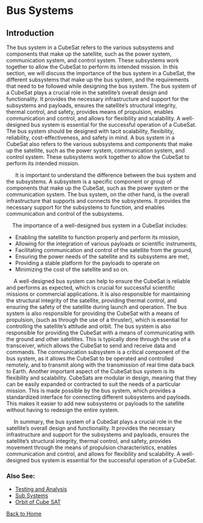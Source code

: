 
# Bus Systems

## Introduction


The bus system in a CubeSat refers to the various subsystems and components that make
up the satellite, such as the power system, communication system, and control system.
These subsystems work together to allow the CubeSat to perform its intended mission. In
this section, we will discuss the importance of the bus system in a CubeSat, the different
subsystems that make up the bus system, and the requirements that need to be followed while
designing the bus system. The bus system of a CubeSat plays a crucial role in the satellite’s
overall design and functionality. It provides the necessary infrastructure and support for
the subsystems and payloads, ensures the satellite’s structural integrity, thermal control,
and safety, provides means of propulsion, enables communication and control, and allows
for flexibility and scalability. A well-designed bus system is essential for the successful
operation of a CubeSat. The bus system should be designed with tacit scalability, flexibility,
reliability, cost-effectiveness, and safety in mind. A bus system in a CubeSat also refers to the
various subsystems and components that make up the satellite, such as the power system,
communication system, and control system. These subsystems work together to allow the
CubeSat to perform its intended mission.


&nbsp; &nbsp; &nbsp; It is important to understand the difference between the bus system and the subsystems.
A subsystem is a specific component or group of components that make up the CubeSat,
such as the power system or the communication system. The bus system, on the other
hand, is the overall infrastructure that supports and connects the subsystems. It provides the
necessary support for the subsystems to function, and enables communication and control of
the subsystems.
 
&nbsp; &nbsp;  The importance of a well-designed bus system in a CubeSat includes:
  <ul>
    <li>Enabling the satellite to function properly and perform its mission,</li>
    <li>Allowing for the integration of various payloads or scientific instruments,</li>
    <li>Facilitating communication and control of the satellite from the ground,</li>
    <li>Ensuring the power needs of the satellite and its subsystems are met,</li>
    <li>Providing a stable platform for the payloads to operate on</li>
    <li>Minimizing the cost of the satellite and so on.</li>
  </ul>

&nbsp; &nbsp;&nbsp; A well-designed bus system can help to ensure the CubeSat is reliable and performs as
expected, which is crucial for successful scientific missions or commercial applications. It is
also responsible for maintaining the structural integrity of the satellite, providing thermal
control, and ensuring the safety of the satellite during launch and operation. The bus system
is also responsible for providing the CubeSat with a means of propulsion, (such as through
the use of a thruster), which is essential for controlling the satellite’s attitude and orbit. The
bus system is also responsible for providing the CubeSat with a means of communicating
with the ground and other satellites. This is typically done through the use of a transceiver,
which allows the CubeSat to send and receive data and commands. The communication
subsystem is a critical component of the bus system, as it allows the CubeSat to be operated
and controlled remotely, and to transmit along with the transmission of real time data back
to Earth. Another important aspect of the CubeSat bus system is its flexibility and scalability.
CubeSats are modular in design, meaning that they can be easily expanded or contracted
to suit the needs of a particular mission. This is made possible by the bus system, which
provides a standardized interface for connecting different subsystems and payloads. This
makes it easier to add new subsystems or payloads to the satellite without having to redesign
the entire system.

&nbsp; &nbsp;&nbsp; In summary, the bus system of a CubeSat plays a crucial role in the satellite’s overall design
and functionality. It provides the necessary infrastructure and support for the subsystems
and payloads, ensures the satellite’s structural integrity, thermal control, and safety, provides
movement through the means of propulsion characteristics, enables communication and
control, and allows for flexibility and scalability. A well-designed bus system is essential for
the successful operation of a CubeSat.
<br>

### Also See:

- [Testing and Analysis](/en/learning/testingnanalysis.md)
- [Sub Systems](/en/learning/subsystems.md)
- [Orbit of Cube SAT](/en/learning/orbit.md)

[Back to Home](./index.md)